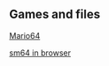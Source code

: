 ## Games and files

<a href="Super Mario 64 (U) [!].z64">Mario64</a>

<a href="super-mario-64.html">sm64 in browser</a>

